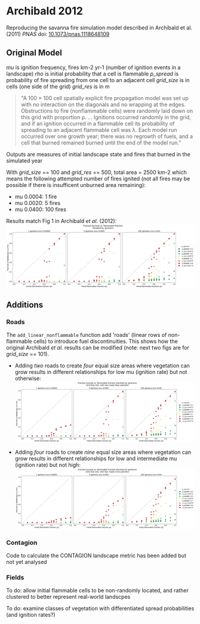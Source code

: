 # Archibald 2012
Reproducing the savanna fire simulation model described in Archibald et al. (2011) *PNAS* doi: [10.1073/pnas.1118648109](https://doi.org/10.1073/pnas.1118648109)

## Original Model
_mu_ is ignition frequency, fires km-2 yr-1  (number of ignition events in a landscape)
_rho_ is initial probability that a cell is flammable
*p_spread* is probability of fire spreading from one cell to an adjacent cell
*grid_size* is in cells (one side of the grid)
*grid_res* is in m

> "A 100 × 100 cell spatially explicit fire propagation model was set up with no interaction on the diagonals and no wrapping at the edges. Obstructions to fire (nonflammable cells) were randomly laid down on this grid with proportion ρ.  ... Ignitions occurred randomly in the grid, and if an ignition occurred in a flammable cell its probability of spreading to an adjacent flammable cell was λ. Each model run occurred over one growth year; there was no regrowth of fuels, and a cell that burned remained burned until the end of the model run." 

Outputs are measures of initial landscape state and fires that burned in the simulated year

With *grid_size* == 100 and *grid_res* == 500, total area = 2500 km-2 which means the following attempted number of fires ignited (not all fires may be possible if there is insufficent unburned area remaining):
- mu 0.0004: 1 fire
- mu 0.0020: 5 fires
- mu 0.0400: 100 fires

Results match Fig 1 in Archibald _et al._ (2012):
![alt text](results/fig2_faceted.png)

## Additions

### Roads
The `add_linear_nonflammable` function add 'roads' (linear rows of non-flammable cells) to introduce fuel discontinuities. This shows how the original Archibald *et al.* results can be modified (note: next two figs are for *grid_size* == 101). 

- Adding _two_ roads to create _four_ equal size areas where vegetation can grow results in different relationships for low mu (ignition rate) but not otherwise:
![alt text](results/fig2_grid101_cross.png)

- Adding _four_ roads to create _nine_ equal size areas where vegetation can grow results in different relationships for low and intermediate mu (ignition rate) but not high:
![alt text](results/fig2_grid101_fourlines.png)

### Contagion
Code to calculate the CONTAGION landscape metric has been added but not yet analysed

### Fields
To do: allow initial flammable cells to be non-randomly located, and rather clustered to better represent real-world landscpes

To do: examine classes of vegetation with differentiated spread probabilities (and ignition rates?)
